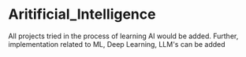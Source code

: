 # Aritificial_Intelligence
All projects tried in the process of learning AI would be added. Further, implementation related to ML, Deep Learning, LLM's can be added
